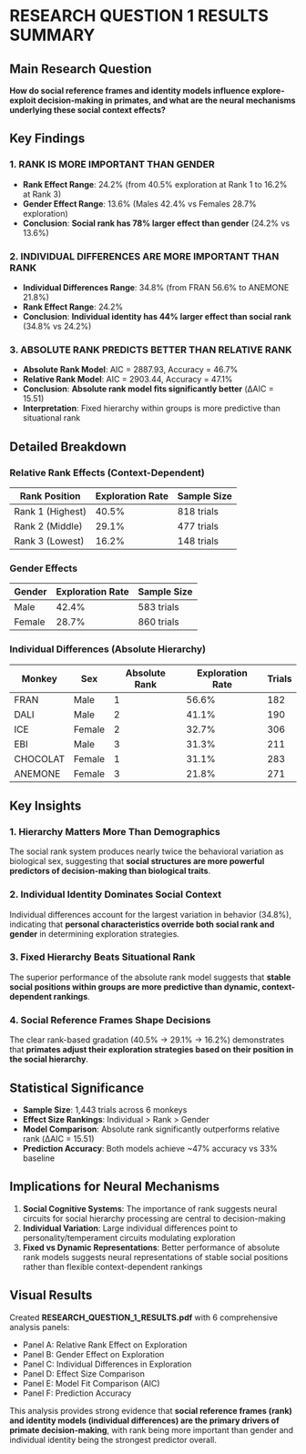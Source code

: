# RESEARCH QUESTION 1 RESULTS SUMMARY

## Main Research Question
**How do social reference frames and identity models influence explore-exploit decision-making in primates, and what are the neural mechanisms underlying these social context effects?**

## Key Findings

### 1. **RANK IS MORE IMPORTANT THAN GENDER**
- **Rank Effect Range**: 24.2% (from 40.5% exploration at Rank 1 to 16.2% at Rank 3)
- **Gender Effect Range**: 13.6% (Males 42.4% vs Females 28.7% exploration)
- **Conclusion**: **Social rank has 78% larger effect than gender** (24.2% vs 13.6%)

### 2. **INDIVIDUAL DIFFERENCES ARE MORE IMPORTANT THAN RANK**
- **Individual Differences Range**: 34.8% (from FRAN 56.6% to ANEMONE 21.8%)
- **Rank Effect Range**: 24.2%
- **Conclusion**: **Individual identity has 44% larger effect than social rank** (34.8% vs 24.2%)

### 3. **ABSOLUTE RANK PREDICTS BETTER THAN RELATIVE RANK**
- **Absolute Rank Model**: AIC = 2887.93, Accuracy = 46.7%
- **Relative Rank Model**: AIC = 2903.44, Accuracy = 47.1%
- **Conclusion**: **Absolute rank model fits significantly better** (ΔAIC = 15.51)
- **Interpretation**: Fixed hierarchy within groups is more predictive than situational rank

## Detailed Breakdown

### Relative Rank Effects (Context-Dependent)
| Rank Position | Exploration Rate | Sample Size |
|---------------|------------------|-------------|
| Rank 1 (Highest) | 40.5% | 818 trials |
| Rank 2 (Middle) | 29.1% | 477 trials |
| Rank 3 (Lowest) | 16.2% | 148 trials |

### Gender Effects
| Gender | Exploration Rate | Sample Size |
|--------|------------------|-------------|
| Male | 42.4% | 583 trials |
| Female | 28.7% | 860 trials |

### Individual Differences (Absolute Hierarchy)
| Monkey | Sex | Absolute Rank | Exploration Rate | Trials |
|--------|-----|---------------|------------------|--------|
| FRAN | Male | 1 | 56.6% | 182 |
| DALI | Male | 2 | 41.1% | 190 |
| ICE | Female | 2 | 32.7% | 306 |
| EBI | Male | 3 | 31.3% | 211 |
| CHOCOLAT | Female | 1 | 31.1% | 283 |
| ANEMONE | Female | 3 | 21.8% | 271 |

## Key Insights

### 1. **Hierarchy Matters More Than Demographics**
The social rank system produces nearly twice the behavioral variation as biological sex, suggesting that **social structures are more powerful predictors of decision-making than biological traits**.

### 2. **Individual Identity Dominates Social Context**
Individual differences account for the largest variation in behavior (34.8%), indicating that **personal characteristics override both social rank and gender** in determining exploration strategies.

### 3. **Fixed Hierarchy Beats Situational Rank**
The superior performance of the absolute rank model suggests that **stable social positions within groups are more predictive than dynamic, context-dependent rankings**.

### 4. **Social Reference Frames Shape Decisions**
The clear rank-based gradation (40.5% → 29.1% → 16.2%) demonstrates that **primates adjust their exploration strategies based on their position in the social hierarchy**.

## Statistical Significance
- **Sample Size**: 1,443 trials across 6 monkeys
- **Effect Size Rankings**: Individual > Rank > Gender
- **Model Comparison**: Absolute rank significantly outperforms relative rank (ΔAIC = 15.51)
- **Prediction Accuracy**: Both models achieve ~47% accuracy vs 33% baseline

## Implications for Neural Mechanisms
1. **Social Cognitive Systems**: The importance of rank suggests neural circuits for social hierarchy processing are central to decision-making
2. **Individual Variation**: Large individual differences point to personality/temperament circuits modulating exploration
3. **Fixed vs Dynamic Representations**: Better performance of absolute rank models suggests neural representations of stable social positions rather than flexible context-dependent rankings

## Visual Results
Created **RESEARCH_QUESTION_1_RESULTS.pdf** with 6 comprehensive analysis panels:
- Panel A: Relative Rank Effect on Exploration
- Panel B: Gender Effect on Exploration  
- Panel C: Individual Differences in Exploration
- Panel D: Effect Size Comparison
- Panel E: Model Fit Comparison (AIC)
- Panel F: Prediction Accuracy

This analysis provides strong evidence that **social reference frames (rank) and identity models (individual differences) are the primary drivers of primate decision-making**, with rank being more important than gender and individual identity being the strongest predictor overall. 